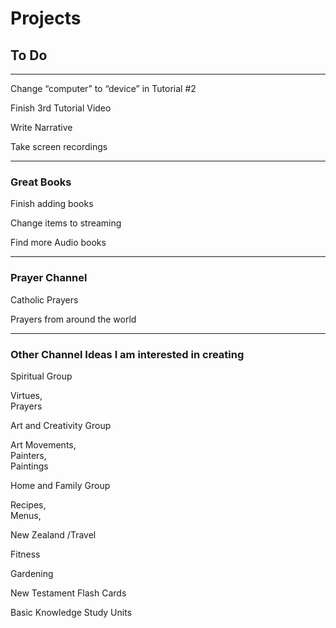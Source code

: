 # Projects
## To Do
***

Change “computer” to “device” in Tutorial #2

Finish 3rd Tutorial Video

Write Narrative

Take screen recordings

***


### Great Books

Finish adding books

Change items to streaming

Find more Audio books

***

### Prayer Channel

Catholic Prayers

Prayers from around the world

***

### Other Channel Ideas I am interested in creating

Spiritual Group

Virtues,   
Prayers

Art and Creativity Group

Art Movements,   
Painters,   
Paintings

Home and Family Group

Recipes,   
Menus,   


New Zealand /Travel

Fitness

Gardening

New Testament Flash Cards

Basic Knowledge Study Units